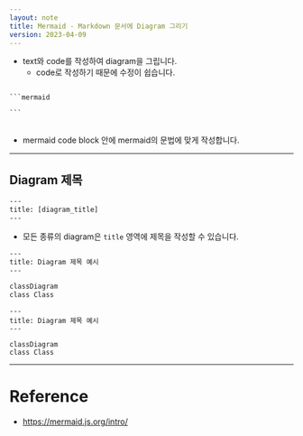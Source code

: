 ```yaml
---
layout: note
title: Mermaid - Markdown 문서에 Diagram 그리기
version: 2023-04-09
---
```





- text와 code를 작성하여 diagram을 그립니다.
    - code로 작성하기 때문에 수정이 쉽습니다.

<pre>
<code>
```mermaid

```
</code>
</pre>

- mermaid code block 안에 mermaid의 문법에 맞게 작성합니다.




---




## Diagram 제목

```txt
---
title: [diagram_title]
---
```

- 모든 종류의 diagram은 `title` 영역에 제목을 작성할 수 있습니다.

```txt
---
title: Diagram 제목 예시
---

classDiagram
class Class
```

```mermaid
---
title: Diagram 제목 예시
---

classDiagram
class Class
```






---




# Reference

- <https://mermaid.js.org/intro/>
